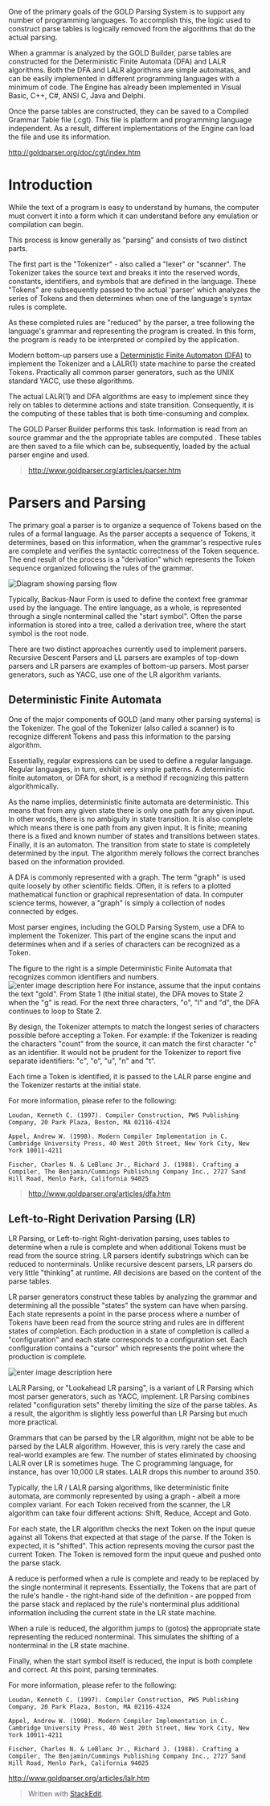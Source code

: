 
  

One of the primary goals of the GOLD Parsing System is to support any number of programming languages. To accomplish this, the logic used to construct parse tables is logically removed from the algorithms that do the actual parsing.

  

When a grammar is analyzed by the GOLD Builder, parse tables are constructed for the Deterministic Finite Automata (DFA) and LALR algorithms. Both the DFA and LALR algorithms are simple automatas, and can be easily implemented in different programming languages with a minimum of code. The Engine has already been implemented in Visual Basic, C++, C#, ANSI C, Java and Delphi.

  

Once the parse tables are constructed, they can be saved to a Compiled Grammar Table file (.cgt). This file is platform and programming language independent. As a result, different implementations of the Engine can load the file and use its information.

http://goldparser.org/doc/cgt/index.htm

  

# Introduction

While the text of a program is easy to understand by humans, the computer must convert it into a form which it can understand before any emulation or compilation can begin.

  

This process is know generally as "parsing" and consists of two distinct parts.

  

The first part is the "Tokenizer" - also called a "lexer" or "scanner". The Tokenizer takes the source text and breaks it into the reserved words, constants, identifiers, and symbols that are defined in the language. These "Tokens" are subsequently passed to the actual 'parser' which analyzes the series of Tokens and then determines when one of the language's syntax rules is complete.

  

As these completed rules are "reduced" by the parser, a tree following the language's grammar and representing the program is created. In this form, the program is ready to be interpreted or compiled by the application.

  

Modern bottom-up parsers use a [Deterministic Finite Automaton (DFA)](https://en.wikipedia.org/wiki/Deterministic_finite_automaton) to implement the Tokenizer and a LALR(1) state machine to parse the created Tokens. Practically all common parser generators, such as the UNIX standard YACC, use these algorithms.

  

The actual LALR(1) and DFA algorithms are easy to implement since they rely on tables to determine actions and state transition. Consequently, it is the computing of these tables that is both time-consuming and complex.

  

The GOLD Parser Builder performs this task. Information is read from an source grammar and the the appropriate tables are computed . These tables are then saved to a file which can be, subsequently, loaded by the actual parser engine and used.

  

> http://www.goldparser.org/articles/parser.htm

  

# Parsers and Parsing

The primary goal a parser is to organize a sequence of Tokens based on the rules of a formal language. As the parser accepts a sequence of Tokens, it determines, based on this information, when the grammar's respective rules are complete and verifies the syntactic correctness of the Token sequence. The end result of the process is a "derivation" which represents the Token sequence organized following the rules of the grammar.

![Diagram showing parsing flow](http://www.goldparser.org/images/parser.gif)
  

Typically, Backus-Naur Form is used to define the context free grammar used by the language. The entire language, as a whole, is represented through a single nonterminal called the "start symbol". Often the parse information is stored into a tree, called a derivation tree, where the start symbol is the root node.

  

There are two distinct approaches currently used to implement parsers. Recursive Descent Parsers and LL parsers are examples of top-down parsers and LR parsers are examples of bottom-up parsers. Most parser generators, such as YACC, use one of the LR algorithm variants.

  

## Deterministic Finite Automata

One of the major components of GOLD (and many other parsing systems) is the Tokenizer. The goal of the Tokenizer (also called a scanner) is to recognize different Tokens and pass this information to the parsing algorithm.

  

Essentially, regular expressions can be used to define a regular language. Regular languages, in turn, exhibit very simple patterns. A deterministic finite automaton, or DFA for short, is a method if recognizing this pattern algorithmically.

  

As the name implies, deterministic finite automata are deterministic. This means that from any given state there is only one path for any given input. In other words, there is no ambiguity in state transition. It is also complete which means there is one path from any given input. It is finite; meaning there is a fixed and known number of states and transitions between states. Finally, it is an automaton. The transition from state to state is completely determined by the input. The algorithm merely follows the correct branches based on the information provided.

  

A DFA is commonly represented with a graph. The term "graph" is used quite loosely by other scientific fields. Often, it is refers to a plotted mathematical function or graphical representation of data. In computer science terms, however, a "graph" is simply a collection of nodes connected by edges.

  
Most parser engines, including the GOLD Parsing System, use a DFA to implement the Tokenizer. This part of the engine scans the input and determines when and if a series of characters can be recognized as a Token.

  
The figure to the right is a simple Deterministic Finite Automata that recognizes common identifiers and numbers.![enter image description here](http://www.goldparser.org/images/diagram-dfa.gif) For instance, assume that the input contains the text "gold". From State 1 (the initial state), the DFA moves to State 2 when the "g" is read. For the next three characters, "o", "l" and "d", the DFA continues to loop to State 2.


By design, the Tokenizer attempts to match the longest series of characters possible before accepting a Token. For example: if the Tokenizer is reading the characters "count" from the source, it can match the first character "c" as an identifier. It would not be prudent for the Tokenizer to report five separate identifiers: "c", "o", "u", "n" and "t".

Each time a Token is identified, it is passed to the LALR parse engine and the Tokenizer restarts at the initial state.

For more information, please refer to the following:

  

    Loudan, Kenneth C. (1997). Compiler Construction, PWS Publishing Company, 20 Park Plaza, Boston, MA 02116-4324
    
    Appel, Andrew W. (1998). Modern Compiler Implementation in C. Cambridge University Press, 40 West 20th Street, New York City, New York 10011-4211
    
    Fischer, Charles N. & LeBlanc Jr., Richard J. (1988). Crafting a Compiler, The Benjamin/Cummings Publishing Company Inc., 2727 Sand Hill Road, Menlo Park, California 94025


> http://www.goldparser.org/articles/dfa.htm

  

## Left-to-Right Derivation Parsing (LR)

LR Parsing, or Left-to-right Right-derivation parsing, uses tables to determine when a rule is complete and when additional Tokens must be read from the source string. LR parsers identify substrings which can be reduced to nonterminals. Unlike recursive descent parsers, LR parsers do very little "thinking" at runtime. All decisions are based on the content of the parse tables.

LR parser generators construct these tables by analyzing the grammar and determining all the possible "states" the system can have when parsing. Each state represents a point in the parse process where a number of Tokens have been read from the source string and rules are in different states of completion. Each production in a state of completion is called a "configuration" and each state corresponds to a configuration set. Each configuration contains a "cursor" which represents the point where the production is complete.

  ![enter image description here](http://www.goldparser.org/images/diagram-lalr-state.gif)

LALR Parsing, or "Lookahead LR parsing", is a variant of LR Parsing which most parser generators, such as YACC, implement. LR Parsing combines related "configuration sets" thereby limiting the size of the parse tables. As a result, the algorithm is slightly less powerful than LR Parsing but much more practical.

Grammars that can be parsed by the LR algorithm, might not be able to be parsed by the LALR algorithm. However, this is very rarely the case and real-world examples are few. The number of states eliminated by choosing LALR over LR is sometimes huge. The C programming language, for instance, has over 10,000 LR states. LALR drops this number to around 350.

Typically, the LR / LALR parsing algorithms, like deterministic finite automata, are commonly represented by using a graph - albeit a more complex variant. For each Token received from the scanner, the LR algorithm can take four different actions: Shift, Reduce, Accept and Goto.

For each state, the LR algorithm checks the next Token on the input queue against all Tokens that expected at that stage of the parse. If the Token is expected, it is "shifted". This action represents moving the cursor past the current Token. The Token is removed form the input queue and pushed onto the parse stack.

A reduce is performed when a rule is complete and ready to be replaced by the single nonterminal it represents. Essentially, the Tokens that are part of the rule's handle - the right-hand side of the definition - are popped from the parse stack and replaced by the rule's nonterminal plus additional information including the current state in the LR state machine.

When a rule is reduced, the algorithm jumps to (gotos) the appropriate state representing the reduced nonterminal. This simulates the shifting of a nonterminal in the LR state machine.

Finally, when the start symbol itself is reduced, the input is both complete and correct. At this point, parsing terminates.

For more information, please refer to the following:

    Loudan, Kenneth C. (1997). Compiler Construction, PWS Publishing Company, 20 Park Plaza, Boston, MA 02116-4324
    
    Appel, Andrew W. (1998). Modern Compiler Implementation in C. Cambridge University Press, 40 West 20th Street, New York City, New York 10011-4211
    
    Fischer, Charles N. & LeBlanc Jr., Richard J. (1988). Crafting a Compiler, The Benjamin/Cummings Publishing Company Inc., 2727 Sand Hill Road, Menlo Park, California 94025

http://www.goldparser.org/articles/lalr.htm






> Written with [StackEdit](https://stackedit.io/).





